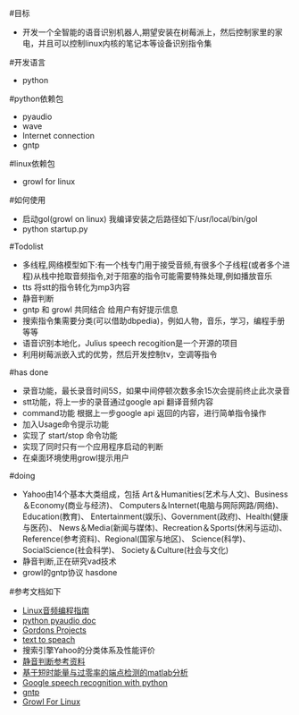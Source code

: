 #目标
* 开发一个全智能的语音识别机器人,期望安装在树莓派上，然后控制家里的家电，并且可以控制linux内核的笔记本等设备识别指令集

#开发语言
* python

#python依赖包
* pyaudio
* wave
* Internet connection
* gntp

#linux依赖包
* growl for linux

#如何使用
* 启动gol(growl on linux) 我编译安装之后路径如下/usr/local/bin/gol
* python startup.py

#Todolist

* 多线程,网络模型如下:有一个栈专门用于接受音频,有很多个子线程(或者多个进程)从栈中抢取音频指令,对于阻塞的指令可能需要特殊处理,例如播放音乐
* tts 将stt的指令转化为mp3内容
* 静音判断
* gntp 和 growl 共同结合 给用户有好提示信息
* 搜索指令集需要分类(可以借助dbpedia)，例如人物，音乐，学习，编程手册等等
* 语音识别本地化，Julius speech recogition是一个开源的项目
* 利用树莓派嵌入式的优势，然后开发控制tv，空调等指令

#has done
* 录音功能，最长录音时间5S，如果中间停顿次数多余15次会提前终止此次录音
* stt功能，将上一步的录音通过google api 翻译音频内容
* command功能 根据上一步google api 返回的内容，进行简单指令操作
* 加入Usage命令提示功能
* 实现了 start/stop 命令功能
* 实现了同时只有一个应用程序启动的判断
* 在桌面环境使用growl提示用户

#doing
* Yahoo由14个基本大类组成，包括
    Art＆Humanities(艺术与人文)、Business＆Economy(商业与经济)、
    Computers＆Internet(电脑与网际网路/网络)、Education(教育)、
    Entertainment(娱乐)、Government(政府)、Health(健康与医药)、
    News＆Media(新闻与媒体)、Recreation＆Sports(休闲与运动)、
    Reference(参考资料)、Regional(国家与地区)、
    Science(科学)、SocialScience(社会科学)、
    Society＆Culture(社会与文化)
* 静音判断,正在研究vad技术
* growl的gntp协议  hasdone

#参考文档如下
* [Linux音频编程指南](http://www.ibm.com/developerworks/cn/linux/l-audio/index.html)
* [python pyaudio doc](http://people.csail.mit.edu/hubert/pyaudio/#docs)
* [Gordons Projects](https://projects.drogon.net/raspberry-pi/wiringpi/)
* [text to speach](http://translate.google.com/translate_tts?q=%E6%AC%A2%E8%BF%8E%E5%85%89%E4%B8%B4%E4%B8%83%E5%93%A5%E7%9A%84%E5%8D%9A%E5%AE%A2&tl=zh-CN)
* 搜索引擎Yahoo的分类体系及性能评价
* [静音判断参考资料](http://ibillxia.github.io/blog/2013/05/22/audio-signal-processing-time-domain-Voice-Activity-Detection/)
* [基于短时能量与过零率的端点检测的matlab分析 ](http://blog.csdn.net/ziyuzhao123/article/details/8932336)
* [Google speech recognition with python](http://campus.albion.edu/squirrel/2012/03/01/google-speech-recognition-with-python/)
* [gntp](https://github.com/kfdm/gntp)
* [Growl For Linux](https://github.com/apanly/growl-for-linux)
